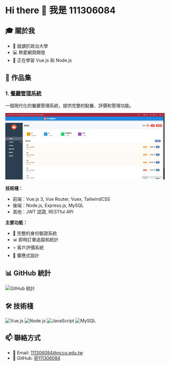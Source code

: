 # Hi there 👋 我是 111306084

## 🎓 關於我
- 🏫 就讀於政治大學
- 💻 熱愛網頁開發
- 🌱 正在學習 Vue.js 和 Node.js

## 🚀 作品集

### 1. [餐廳管理系統](https://github.com/111306084/restaurant-management)
一個現代化的餐廳管理系統，提供完整的點餐、評價和管理功能。

![餐廳管理系統截圖](https://raw.githubusercontent.com/111306084/restaurant-management/main/screenshots/dashboard.png)

**技術棧：**
- 前端：Vue.js 3, Vue Router, Vuex, TailwindCSS
- 後端：Node.js, Express.js, MySQL
- 其他：JWT 認證, RESTful API

**主要功能：**
- 🔐 完整的身份驗證系統
- 📊 即時訂單追蹤和統計
- ⭐ 客戶評價系統
- 📱 響應式設計

## 📊 GitHub 統計
![GitHub 統計](https://github-readme-stats.vercel.app/api?username=111306084&show_icons=true&theme=radical)

## 🛠️ 技術棧
![Vue.js](https://img.shields.io/badge/-Vue.js-4FC08D?style=flat-square&logo=vue.js&logoColor=white)
![Node.js](https://img.shields.io/badge/-Node.js-339933?style=flat-square&logo=node.js&logoColor=white)
![JavaScript](https://img.shields.io/badge/-JavaScript-F7DF1E?style=flat-square&logo=javascript&logoColor=black)
![MySQL](https://img.shields.io/badge/-MySQL-4479A1?style=flat-square&logo=mysql&logoColor=white)

## 📫 聯絡方式
- 📧 Email: 111306084@nccu.edu.tw
- 💼 GitHub: [@111306084](https://github.com/111306084)
